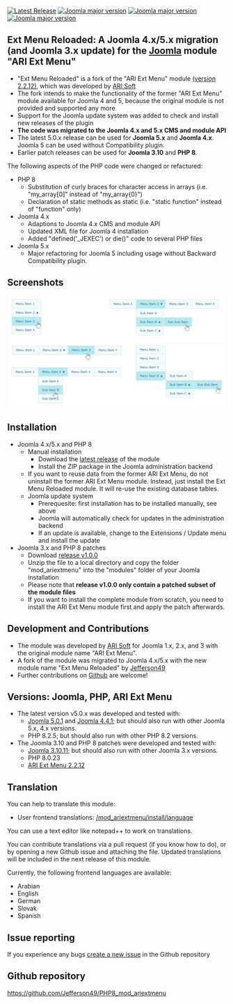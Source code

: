 [![Latest Release](https://img.shields.io/github/v/release/Jefferson49/PHP8_mod_ariextmenu?display_name=tag)](https://github.com/Jefferson49/PHP8_mod_ariextmenu/releases/latest)
[![Joomla major version](https://img.shields.io/badge/joomla-v5.x-green)](https://downloads.joomla.org/cms/joomla4)
[![Joomla major version](https://img.shields.io/badge/joomla-v4.x-green)](https://downloads.joomla.org/cms/joomla4)
[![Joomla major version](https://img.shields.io/badge/joomla-v3.10-green)](https://downloads.joomla.org/cms/joomla3)
## Ext Menu Reloaded: A Joomla 4.x/5.x migration (and Joomla 3.x update) for the [Joomla](https://www.joomla.org/) module "ARI Ext Menu"
+ "Ext Menu Reloaded" is a fork of the "ARI Ext Menu" module [(version 2.2.12)](https://www.ari-soft.com/index.php?dl=mod_ariextmenu.zip&f=603102c6915804e7805d227a8c181ff8&t=1701535070&option=com_arismartcontent&task=plugin_handler&handler=a4197fefd329010736ae3073855be045), which was developed by [ARI Soft](https://www.ari-soft.com)
+ The fork intends to make the functionality of the former "ARI Ext Menu" module available for Joomla 4 and 5, because the original module is not provided and supported any more
+ Support for the Joomla update system was added to check and install new releases of the plugin
+ **The code was migrated to the Joomla 4.x and 5.x CMS and module API**
+ The latest 5.0.x release can be used for **Joomla 5.x** and **Joomla 4.x**. Joomla 5 can be used without Compatibility plugin.
+ Earlier patch releases can be used for **Joomla 3.10** and **PHP 8**.

The following aspects of the PHP code were changed or refactured:
+ PHP 8
    + Substitution of curly braces for character access in arrays (i.e. "my_array[0]" instead of "my_array{0}")
    + Declaration of static methods as static (i.e. "static function" instead of "function" only)
+ Joomla 4.x
    + Adaptions to Joomla 4.x CMS and module API
	+ Updated XML file for Joomla 4 installation
	+ Added "defined('_JEXEC') or die()" code to several PHP files
+ Joomla 5.x
    + Major refactoring for Joomla 5 including usage without Backward Compatibility plugin.

##  Screenshots
![Screenshot](mod_ariextmenu/ressources/img/ext_menu_all.jpg)

##  Installation
+ Joomla 4.x/5.x and PHP 8
    + Manual installation
        + Download the [latest release](https://github.com/Jefferson49/PHP8_mod_ariextmenu/releases/latest) of the module
        + Install the ZIP package in the Joomla administration backend
    + If you want to reuse data from the former ARI Ext Menu, do not uninstall the former ARI Ext Menu module. Instead, just install the Ext Menu Reloaded module. It will re-use the existing database tables.
    + Joomla update system
        + Prerequesite: first installation has to be installed manually, see above
        + Joomla will automatically check for updates in the administration backend
        + If an update is available, change to the Extensions / Update menu and install the update 
+ Joomla 3.x and PHP 8 patches
    + Download [release v1.0.0](https://github.com/Jefferson49/PHP8_mod_ariextmenu/releases/tag/v1.0.0)
    + Unzip the file to a local directory and copy the folder "mod_ariextmenu" into the "modules" folder of your Joomla installation
    + Please note that **release v1.0.0 only contain a patched subset of the module files**
    + If you want to install the complete module from scratch, you need to install the ARI Ext Menu module first and apply the patch afterwards.

## Development and Contributions
+ The module was developed by [ARI Soft](https://www.ari-soft.com) for Joomla 1.x, 2.x, and 3 with the original module name "ARI Ext Menu".
+ A fork of the module was migrated to Joomla 4.x/5.x with the new module name "Ext Menu Reloaded" by [Jefferson49](https://github.com/Jefferson49)
+ Further contributions on [Github](https://github.com/Jefferson49/PHP8_mod_ariextmenu) are welcome!

##  Versions: Joomla, PHP, ARI Ext Menu 
+ The latest version v5.0.x was developed and tested with: 
    + [Joomla 5.0.1](https://downloads.joomla.org/cms/joomla5) and [Joomla 4.4.1](https://downloads.joomla.org/cms/joomla4); but should also run with other Joomla 5.x, 4.x versions.
    + PHP 8.2.5; but should also run with other PHP 8.2 versions.
+ The Joomla 3.10 and PHP 8 patches were developed and tested with: 
    + [Joomla 3.10.11](https://downloads.joomla.org/cms/joomla3); but should also run with other Joomla 3.x versions.
    + PHP 8.0.23
    + [ARI Ext Menu 2.2.12](https://www.ari-soft.com/index.php?dl=mod_ariextmenu.zip&f=603102c6915804e7805d227a8c181ff8&t=1701535070&option=com_arismartcontent&task=plugin_handler&handler=a4197fefd329010736ae3073855be045)

## Translation
You can help to translate this module:
+ User frontend translations: [/mod_ariextmenu/install/language](https://github.com/Jefferson49/PHP8_mod_ariextmenu/tree/main/mod_ariextmenu/install/language)

You can use a text editor like notepad++ to work on translations.

You can contribute translations via a pull request (if you know how to do), or by opening a new Github issue and attaching the file. Updated translations will be included in the next release of this module.

Currently, the following frontend languages are available:
+ Arabian
+ English
+ German
+ Slovak
+ Spanish

## Issue reporting
If you experience any bugs [create a new issue](https://github.com/Jefferson49/PHP8_mod_ariextmenu/issues) in the Github repository

##  Github repository  
https://github.com/Jefferson49/PHP8_mod_ariextmenu
